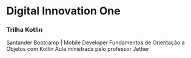 # Digital Innovation One

### Trilha Kotlin

Santander Bootcamp | Mobile Developer
Fundamentos de Orientação a Objetos com Kotlin
Aula ministrada pelo professor Jether

